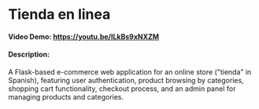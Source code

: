 # Tienda en linea
#### Video Demo:  <https://youtu.be/ILkBs9xNXZM>
#### Description:

A Flask-based e-commerce web application for an online store ("tienda" in Spanish), featuring user authentication, product browsing by categories, shopping cart functionality, checkout process, and an admin panel for managing products and categories.